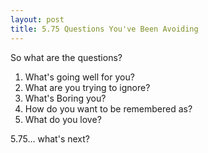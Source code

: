 ```yaml
---
layout: post
title: 5.75 Questions You've Been Avoiding
---
```


So what are the questions?

1. What's going well for you?
2. What are you trying to ignore?
3. What's Boring you?
4. How do you want to be remembered as?
5. What do you love?

5.75… what's next?

